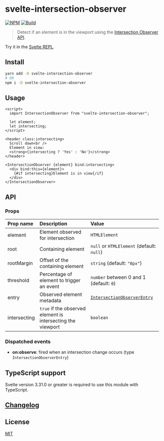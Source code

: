 # svelte-intersection-observer

[![NPM][npm]][npm-url]
[![Build][build]][build-badge]

> Detect if an element is in the viewport using the [Intersection Observer API](https://developer.mozilla.org/en-US/docs/Web/API/IntersectionObserverEntry).

Try it in the [Svelte REPL](https://svelte.dev/repl/8cd2327a580c4f429c71f7df999bd51d?version=3.29.7).

## Install

```bash
yarn add -D svelte-intersection-observer
# OR
npm i -D svelte-intersection-observer
```

## Usage

```svelte
<script>
  import IntersectionObserver from "svelte-intersection-observer";

  let element;
  let intersecting;
</script>

<header class:intersecting>
  Scroll down<br />
  Element in view:
  <strong>{intersecting ? 'Yes' : 'No'}</strong>
</header>

<IntersectionObserver {element} bind:intersecting>
  <div bind:this={element}>
    {#if intersecting}Element is in view{/if}
  </div>
</IntersectionObserver>
```

## API

### Props

| Prop name    | Description                                                 | Value                                                                                                     |
| :----------- | :---------------------------------------------------------- | :-------------------------------------------------------------------------------------------------------- |
| element      | Element observed for intersection                           | `HTMLElement`                                                                                             |
| root         | Containing element                                          | `null` or `HTMLElement` (default: `null`)                                                                 |
| rootMargin   | Offset of the containing element                            | `string` (default: `"0px"`)                                                                               |
| threshold    | Percentage of element to trigger an event                   | `number` between 0 and 1 (default: `0`)                                                                   |
| entry        | Observed element metadata                                   | [`IntersectionObserverEntry`](https://developer.mozilla.org/en-US/docs/Web/API/IntersectionObserverEntry) |
| intersecting | `true` if the observed element is intersecting the viewport | `boolean`                                                                                                 |

### Dispatched events

- **on:observe**: fired when an intersection change occurs (type `IntersectionObserverEntry`)

## TypeScript support

Svelte version 3.31.0 or greater is required to use this module with TypeScript.

## [Changelog](CHANGELOG.md)

## License

[MIT](LICENSE)

[npm]: https://img.shields.io/npm/v/svelte-intersection-observer.svg?color=%235832c9
[npm-url]: https://npmjs.com/package/svelte-intersection-observer
[build]: https://travis-ci.com/metonym/svelte-intersection-observer.svg?branch=master
[build-badge]: https://travis-ci.com/metonym/svelte-intersection-observer
